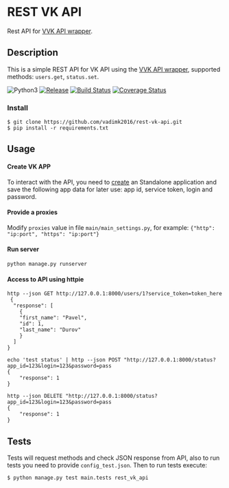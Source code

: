 # REST VK API

Rest API for [VVK API wrapper](https://github.com/vadimk2016/v-vk-api).

## Description

This is a simple REST API for VK API using the [VVK API wrapper](https://github.com/vadimk2016/v-vk-api), supported methods: `users.get`, `status.set`.

![Python3](https://img.shields.io/badge/Python-3-brightgreen.svg)
[![Release](https://img.shields.io/github/release/vadimk2016/rest-vk-api.svg)](https://github.com/vadimk2016/rest-vk-api/releases)
[![Build Status](https://travis-ci.org/vadimk2016/rest-vk-api.svg?branch=master)](https://travis-ci.org/vadimk2016/rest-vk-api)
[![Coverage Status](https://coveralls.io/repos/github/vadimk2016/rest-vk-api/badge.svg)](https://coveralls.io/github/vadimk2016/rest-vk-api)
### Install

```
$ git clone https://github.com/vadimk2016/rest-vk-api.git
$ pip install -r requirements.txt
```

## Usage

#### Create VK APP
    
To interact with the API, you need to [create](https://vk.com/editapp?act=create) an Standalone application and save the following app data for later use: app id, service token, login and password.

#### Provide a proxies

Modify `proxies` value in file `main/main_settings.py`, for example: `{"http": "ip:port", "https": "ip:port"}`

#### Run server

    python manage.py runserver
    
#### Access to API using httpie

    http --json GET http://127.0.0.1:8000/users/1?service_token=token_here
     {
      "response": [
        {
        "first_name": "Pavel",
        "id": 1,
        "last_name": "Durov"
        }
      ]
    }
    
    echo 'test status' | http --json POST "http://127.0.0.1:8000/status?app_id=123&login=123&password=pass
    {
	    "response": 1
    }
    
    http --json DELETE "http://127.0.0.1:8000/status?app_id=123&login=123&password=pass
    {
	    "response": 1
    }
## Tests

Tests will request methods and check JSON response from API, also to run tests you need to provide `config_test.json`. Then to run tests execute:
```
$ python manage.py test main.tests rest_vk_api